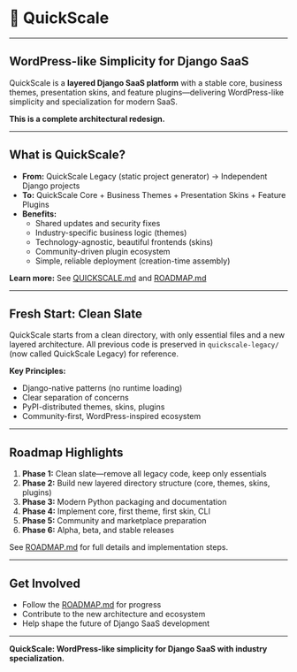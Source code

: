 
# 🚀 QuickScale

---

## WordPress-like Simplicity for Django SaaS

QuickScale is a **layered Django SaaS platform** with a stable core, business themes, presentation skins, and feature plugins—delivering WordPress-like simplicity and specialization for modern SaaS.

**This is a complete architectural redesign.**

---

## What is QuickScale?

- **From:** QuickScale Legacy (static project generator) → Independent Django projects
- **To:** QuickScale Core + Business Themes + Presentation Skins + Feature Plugins
- **Benefits:**
	- Shared updates and security fixes
	- Industry-specific business logic (themes)
	- Technology-agnostic, beautiful frontends (skins)
	- Community-driven plugin ecosystem
	- Simple, reliable deployment (creation-time assembly)

**Learn more:** See [QUICKSCALE.md](./QUICKSCALE.md) and [ROADMAP.md](./ROADMAP.md)

---

## Fresh Start: Clean Slate

QuickScale starts from a clean directory, with only essential files and a new layered architecture. All previous code is preserved in `quickscale-legacy/` (now called QuickScale Legacy) for reference.

**Key Principles:**
- Django-native patterns (no runtime loading)
- Clear separation of concerns
- PyPI-distributed themes, skins, plugins
- Community-first, WordPress-inspired ecosystem

---

## Roadmap Highlights

1. **Phase 1:** Clean slate—remove all legacy code, keep only essentials
2. **Phase 2:** Build new layered directory structure (core, themes, skins, plugins)
3. **Phase 3:** Modern Python packaging and documentation
4. **Phase 4:** Implement core, first theme, first skin, CLI
5. **Phase 5:** Community and marketplace preparation
6. **Phase 6:** Alpha, beta, and stable releases

See [ROADMAP.md](./ROADMAP.md) for full details and implementation steps.

---

## Get Involved

- Follow the [ROADMAP.md](./ROADMAP.md) for progress
- Contribute to the new architecture and ecosystem
- Help shape the future of Django SaaS development

---

**QuickScale: WordPress-like simplicity for Django SaaS with industry specialization.**

